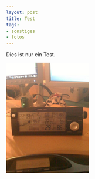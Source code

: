 ```yaml
--- 
layout: post
title: Test
tags: 
- sonstiges
- fotos
---
```

Dies ist nur ein Test.
<p><a href="/uploads/images/2008/12/p-640-480-749b6e06-4369-4b50-b0c5-a90216027359.jpeg"><img src="/uploads/images/2008/12/p-640-480-749b6e06-4369-4b50-b0c5-a90216027359.jpeg" alt="" width="225" height="300" class="alignnone size-full wp-image-364" /></a></p>
